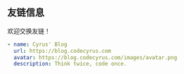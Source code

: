 ## 友链信息

欢迎交换友链！

```yaml
- name: Cyrus' Blog
  url: https://blog.codecyrus.com
  avatar: https://blog.codecyrus.com/images/avatar.png
  description: Think twice, code once.
```